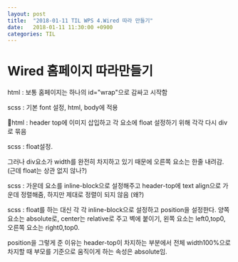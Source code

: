 ```yaml
---
layout: post
title:  "2018-01-11 TIL WPS 4.Wired 따라 만들기"
date:   2018-01-11 11:30:00 +0900
categories: TIL
---
```


# Wired 홈페이지 따라만들기

html : 보통 홈페이지는 하나의 id="wrap"으로 감싸고 시작함

scss : 기본 font 설정, html, body에 적용
html : header top에 이미지 삽입하고 각 요소에 float 설정하기 위해 각각 다시 div로 묶음

scss : float설정.  

그러나 div요소가 width를 완전히 차지하고 있기 때문에 오른쪽 요소는 한줄 내려감.
(근데 float는 상관 없지 않나?)

scss : 가운데 요소를 inline-block으로 설정해주고 header-top에 text align으로 가운데 정렬해줌, 하지만 제대로 정렬이 되지 않음 (왜?)

scss : float를 하는 대신 각 각 inline-block으로 설정하고 position을 설정한다. 양쪽 요소는 absolute로, center는 relative로 주고 벽에 붙이기, 왼쪽 요소는 left0,top0, 오른쪽 요소는 right0,top0.

position을 그렇게 준 이유는 header-top이 차지하는 부분에서 전체 width100%으로 차지할 때 부모를 기준으로 움직이게 하는 속성은 absolute임. 





